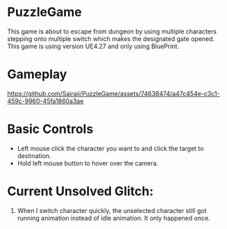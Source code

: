 # PuzzleGame
This game is about to escape from dungeon by using multiple characters stepping onto multiple switch which makes the designated gate opened. This game is using version UE4.27 and only using BluePrint.


# Gameplay

https://github.com/Sairaii/PuzzleGame/assets/74638474/a47c454e-c3c1-459c-9960-45fa1860a3ae


# Basic Controls
* Left mouse click the character you want to and click the target to destination.
* Hold left mouse button to hover over the camera.


# Current Unsolved Glitch:
1. When I switch character quickly, the unselected character still got running animation instead of idle animation. It only happened once.

